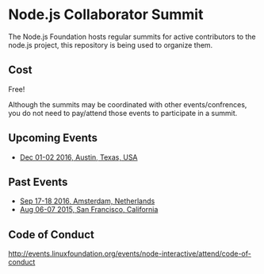 # Node.js Collaborator Summit

The Node.js Foundation hosts regular summits for active contributors to the node.js project, this repository is being used to organize them.

## Cost
Free!

Although the summits may be coordinated with other events/confrences, you do not need to pay/attend those events to participate in a summit.

## Upcoming Events
- [Dec 01-02 2016, Austin, Texas, USA](https://github.com/nodejs/summit/issues/35)

## Past Events
- [Sep 17-18 2016, Amsterdam, Netherlands](https://github.com/nodejs/summit/issues/16)
- [Aug 06-07 2015, San Francisco, California](https://github.com/nodejs/summit/issues/1)

## Code of Conduct
http://events.linuxfoundation.org/events/node-interactive/attend/code-of-conduct

